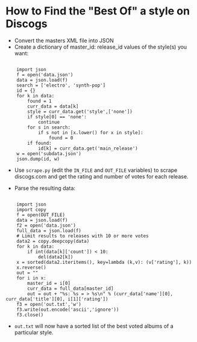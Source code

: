 How to Find the "Best Of" a style on Discogs
============================================

* Convert the masters XML file into JSON
* Create a dictionary of master_id: release_id values of the style(s) you want:

<pre><code>
    import json
    f = open('data.json')
    data = json.load(f)
    search = ['electro', 'synth-pop']
    id = {}
    for k in data:
        found = 1
        curr_data = data[k]
        style = curr_data.get('style',['none'])
        if style[0] == 'none':
            continue
        for s in search:
            if s not in [x.lower() for x in style]:
                found = 0
        if found:
            id[k] = curr_data.get('main_release')
    w = open('subdata.json')
    json.dump(id, w)
</code></pre>

* Use `scrape.py` (edit the `IN_FILE` and `OUT_FILE` variables) to scrape discogs.com and get the rating and number of votes for each release.

* Parse the resulting data:

<pre><code>
    import json
    import copy
    f = open(OUT_FILE)
    data = json.load(f)
    f2 = open('data.json')
    full_data = json.load(f)
    # Limit results to releases with 10 or more votes
    data2 = copy.deepcopy(data)
    for k in data:
        if int(data[k]['count']) < 10:
            del(data2[k])
    x = sorted(data2.iteritems(), key=lambda (k,v): (v['rating'], k))
    x.reverse()
    out = ""
    for i in x:
        master_id = i[0]
        curr_data = full_data[master_id]
        out = out + "%s: %s = > %s\n" % (curr_data['name'][0], curr_data['title'][0], i[1]['rating'])
    f3 = open('out.txt','w')
    f3.write(out.encode('ascii','ignore'))
    f3.close()
</code></pre>

* `out.txt` will now have a sorted list of the best voted albums of a particular style.
